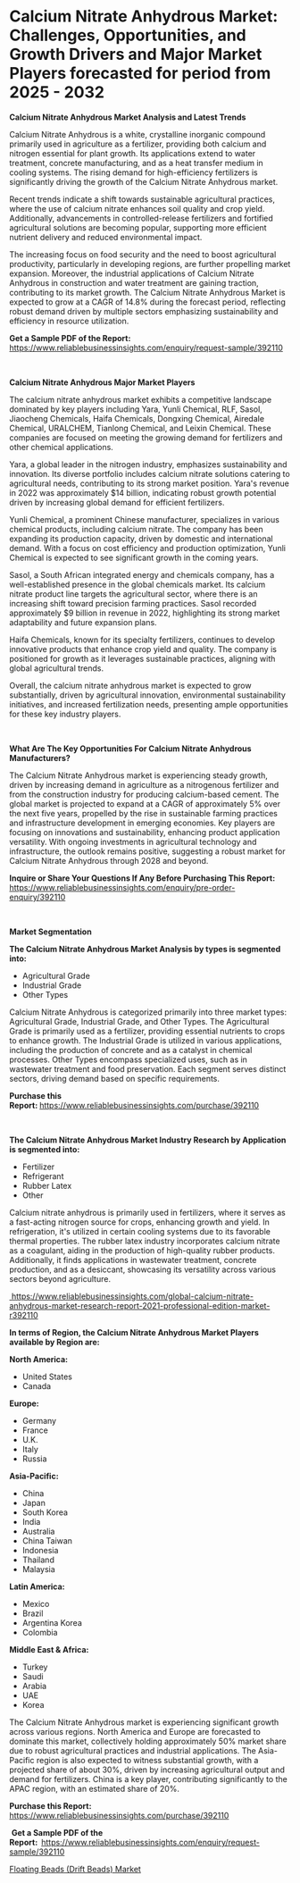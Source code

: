 <p><h1>Calcium Nitrate Anhydrous Market: Challenges, Opportunities, and Growth Drivers and Major Market Players forecasted for period from 2025 - 2032</h1></p><p><strong>Calcium Nitrate Anhydrous Market Analysis and Latest Trends</strong></p>
<p><p>Calcium Nitrate Anhydrous is a white, crystalline inorganic compound primarily used in agriculture as a fertilizer, providing both calcium and nitrogen essential for plant growth. Its applications extend to water treatment, concrete manufacturing, and as a heat transfer medium in cooling systems. The rising demand for high-efficiency fertilizers is significantly driving the growth of the Calcium Nitrate Anhydrous market.</p><p>Recent trends indicate a shift towards sustainable agricultural practices, where the use of calcium nitrate enhances soil quality and crop yield. Additionally, advancements in controlled-release fertilizers and fortified agricultural solutions are becoming popular, supporting more efficient nutrient delivery and reduced environmental impact.</p><p>The increasing focus on food security and the need to boost agricultural productivity, particularly in developing regions, are further propelling market expansion. Moreover, the industrial applications of Calcium Nitrate Anhydrous in construction and water treatment are gaining traction, contributing to its market growth. The Calcium Nitrate Anhydrous Market is expected to grow at a CAGR of 14.8% during the forecast period, reflecting robust demand driven by multiple sectors emphasizing sustainability and efficiency in resource utilization.</p></p>
<p><strong>Get a Sample PDF of the Report:&nbsp;</strong> <a href="https://www.reliablebusinessinsights.com/enquiry/request-sample/392110?utm_campaign=2190&utm_medium=2&utm_source=Github&utm_content=ia&utm_term=29032025&utm_id=calcium-nitrate-anhydrous">https://www.reliablebusinessinsights.com/enquiry/request-sample/392110</a></p>
<p>&nbsp;</p>
<p><strong>Calcium Nitrate Anhydrous Major Market Players</strong></p>
<p><p>The calcium nitrate anhydrous market exhibits a competitive landscape dominated by key players including Yara, Yunli Chemical, RLF, Sasol, Jiaocheng Chemicals, Haifa Chemicals, Dongxing Chemical, Airedale Chemical, URALCHEM, Tianlong Chemical, and Leixin Chemical. These companies are focused on meeting the growing demand for fertilizers and other chemical applications.</p><p>Yara, a global leader in the nitrogen industry, emphasizes sustainability and innovation. Its diverse portfolio includes calcium nitrate solutions catering to agricultural needs, contributing to its strong market position. Yara's revenue in 2022 was approximately $14 billion, indicating robust growth potential driven by increasing global demand for efficient fertilizers.</p><p>Yunli Chemical, a prominent Chinese manufacturer, specializes in various chemical products, including calcium nitrate. The company has been expanding its production capacity, driven by domestic and international demand. With a focus on cost efficiency and production optimization, Yunli Chemical is expected to see significant growth in the coming years.</p><p>Sasol, a South African integrated energy and chemicals company, has a well-established presence in the global chemicals market. Its calcium nitrate product line targets the agricultural sector, where there is an increasing shift toward precision farming practices. Sasol recorded approximately $9 billion in revenue in 2022, highlighting its strong market adaptability and future expansion plans.</p><p>Haifa Chemicals, known for its specialty fertilizers, continues to develop innovative products that enhance crop yield and quality. The company is positioned for growth as it leverages sustainable practices, aligning with global agricultural trends.</p><p>Overall, the calcium nitrate anhydrous market is expected to grow substantially, driven by agricultural innovation, environmental sustainability initiatives, and increased fertilization needs, presenting ample opportunities for these key industry players.</p></p>
<p>&nbsp;</p>
<p><strong>What Are The Key Opportunities For Calcium Nitrate Anhydrous Manufacturers?</strong></p>
<p><p>The Calcium Nitrate Anhydrous market is experiencing steady growth, driven by increasing demand in agriculture as a nitrogenous fertilizer and from the construction industry for producing calcium-based cement. The global market is projected to expand at a CAGR of approximately 5% over the next five years, propelled by the rise in sustainable farming practices and infrastructure development in emerging economies. Key players are focusing on innovations and sustainability, enhancing product application versatility. With ongoing investments in agricultural technology and infrastructure, the outlook remains positive, suggesting a robust market for Calcium Nitrate Anhydrous through 2028 and beyond.</p></p>
<p><strong>Inquire or Share Your Questions If Any Before Purchasing This Report:</strong> <a href="https://www.reliablebusinessinsights.com/enquiry/pre-order-enquiry/392110?utm_campaign=2190&utm_medium=2&utm_source=Github&utm_content=ia&utm_term=29032025&utm_id=calcium-nitrate-anhydrous">https://www.reliablebusinessinsights.com/enquiry/pre-order-enquiry/392110</a></p>
<p>&nbsp;</p>
<p><strong>Market Segmentation</strong></p>
<p><strong>The Calcium Nitrate Anhydrous Market Analysis by types is segmented into:</strong></p>
<p><ul><li>Agricultural Grade</li><li>Industrial Grade</li><li>Other Types</li></ul></p>
<p><p>Calcium Nitrate Anhydrous is categorized primarily into three market types: Agricultural Grade, Industrial Grade, and Other Types. The Agricultural Grade is primarily used as a fertilizer, providing essential nutrients to crops to enhance growth. The Industrial Grade is utilized in various applications, including the production of concrete and as a catalyst in chemical processes. Other Types encompass specialized uses, such as in wastewater treatment and food preservation. Each segment serves distinct sectors, driving demand based on specific requirements.</p></p>
<p><strong>Purchase this Report:&nbsp;</strong><a href="https://www.reliablebusinessinsights.com/purchase/392110?utm_campaign=2190&utm_medium=2&utm_source=Github&utm_content=ia&utm_term=29032025&utm_id=calcium-nitrate-anhydrous">https://www.reliablebusinessinsights.com/purchase/392110</a></p>
<p>&nbsp;</p>
<p><strong>The Calcium Nitrate Anhydrous Market Industry Research by Application is segmented into:</strong></p>
<p><ul><li>Fertilizer</li><li>Refrigerant</li><li>Rubber Latex</li><li>Other</li></ul></p>
<p><p>Calcium nitrate anhydrous is primarily used in fertilizers, where it serves as a fast-acting nitrogen source for crops, enhancing growth and yield. In refrigeration, it's utilized in certain cooling systems due to its favorable thermal properties. The rubber latex industry incorporates calcium nitrate as a coagulant, aiding in the production of high-quality rubber products. Additionally, it finds applications in wastewater treatment, concrete production, and as a desiccant, showcasing its versatility across various sectors beyond agriculture.</p></p>
<p><a href="https://www.reliablebusinessinsights.com/global-calcium-nitrate-anhydrous-market-research-report-2021-professional-edition-market-r392110?utm_campaign=2190&utm_medium=2&utm_source=Github&utm_content=ia&utm_term=29032025&utm_id=calcium-nitrate-anhydrous">&nbsp;https://www.reliablebusinessinsights.com/global-calcium-nitrate-anhydrous-market-research-report-2021-professional-edition-market-r392110</a></p>
<p><strong>In terms of Region, the Calcium Nitrate Anhydrous Market Players available by Region are:</strong></p>
<p>
    <p> <strong> North America: </strong>
        <ul>
            <li>United States</li>
            <li>Canada</li>
        </ul>
        </p> 
    <p> <strong> Europe: </strong>
        <ul>
            <li>Germany</li>
            <li>France</li>
            <li>U.K.</li>
            <li>Italy</li>
            <li>Russia</li>
        </ul>
        </p> 
    <p> <strong> Asia-Pacific: </strong>
        <ul>
            <li>China</li>
            <li>Japan</li>
            <li>South Korea</li>
            <li>India</li>
            <li>Australia</li>
            <li>China Taiwan</li>
            <li>Indonesia</li>
            <li>Thailand</li>
            <li>Malaysia</li>
        </ul>
        </p> 
    <p> <strong> Latin America: </strong>
        <ul>
            <li>Mexico</li>
            <li>Brazil</li>
            <li>Argentina Korea</li>
            <li>Colombia</li>
        </ul>
        </p> 
    <p> <strong> Middle East & Africa: </strong>
        <ul>
            <li>Turkey</li>
            <li>Saudi</li>
            <li>Arabia</li>
            <li>UAE</li>
            <li>Korea</li>
        </ul>
    </p>
    </p>
<p><p>The Calcium Nitrate Anhydrous market is experiencing significant growth across various regions. North America and Europe are forecasted to dominate this market, collectively holding approximately 50% market share due to robust agricultural practices and industrial applications. The Asia-Pacific region is also expected to witness substantial growth, with a projected share of about 30%, driven by increasing agricultural output and demand for fertilizers. China is a key player, contributing significantly to the APAC region, with an estimated share of 20%.</p></p>
<p><strong>Purchase this Report: </strong><a href="https://www.reliablebusinessinsights.com/purchase/392110?utm_campaign=2190&utm_medium=2&utm_source=Github&utm_content=ia&utm_term=29032025&utm_id=calcium-nitrate-anhydrous">https://www.reliablebusinessinsights.com/purchase/392110</a></p>
<p>&nbsp;<strong>Get a Sample PDF of the Report:&nbsp;&nbsp;</strong><a href="https://www.reliablebusinessinsights.com/enquiry/request-sample/392110?utm_campaign=2190&utm_medium=2&utm_source=Github&utm_content=ia&utm_term=29032025&utm_id=calcium-nitrate-anhydrous">https://www.reliablebusinessinsights.com/enquiry/request-sample/392110</a></p>
<p><strong></strong></p>
<p><p><a href="https://github.com/AshrafKhan865/Market-Research-Report-List-2/blob/main/floating-beads-drift-beads-market.md?utm_campaign=2190&utm_medium=2&utm_source=Github&utm_content=ia&utm_term=29032025&utm_id=calcium-nitrate-anhydrous">Floating Beads (Drift Beads) Market</a></p></p>